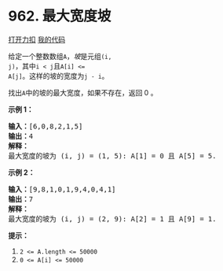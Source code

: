 # 962. 最大宽度坡

[打开力扣](https://leetcode.cn/problems/maximum-width-ramp) [我的代码](962.maximum_width_ramp.py)

给定一个整数数组<code>A</code>，<em>坡</em>是元组<code>(i, j)</code>，其中<code>i < j</code>且<code>A[i] <= A[j]</code>。这样的坡的宽度为<code>j - i</code>。

找出<code>A</code>中的坡的最大宽度，如果不存在，返回 0 。



<strong>示例 1：</strong>

<pre><strong>输入：</strong>[6,0,8,2,1,5]
<strong>输出：</strong>4
<strong>解释：</strong>
最大宽度的坡为 (i, j) = (1, 5): A[1] = 0 且 A[5] = 5.
</pre>

<strong>示例 2：</strong>

<pre><strong>输入：</strong>[9,8,1,0,1,9,4,0,4,1]
<strong>输出：</strong>7
<strong>解释：</strong>
最大宽度的坡为 (i, j) = (2, 9): A[2] = 1 且 A[9] = 1.
</pre>



<strong>提示：</strong>

<ol>
	<li><code>2 <= A.length <= 50000</code></li>
	<li><code>0 <= A[i] <= 50000</code></li>
</ol>
